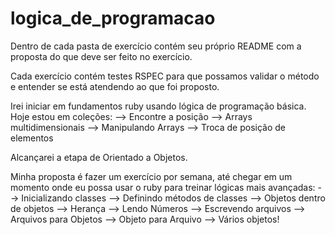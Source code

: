 # logica_de_programacao

Dentro de cada pasta de exercício contém seu próprio README com a proposta do que deve ser feito no exercício.

Cada exercício contém testes RSPEC para que possamos validar o método e entender se está atendendo ao que foi proposto.

Irei iniciar em fundamentos ruby usando lógica de programação básica. Hoje estou em coleções:
--> Encontre a posição
--> Arrays multidimensionais
--> Manipulando Arrays
--> Troca de posição de elementos


Alcançarei a etapa de Orientado a Objetos.

Minha proposta é fazer um exercício por semana, até chegar em um momento onde eu possa usar o ruby para treinar lógicas mais avançadas:
--> Inicializando classes
--> Definindo métodos de classes
--> Objetos dentro de objetos
--> Herança
--> Lendo Números
--> Escrevendo arquivos
--> Arquivos para Objetos 
--> Objeto para Arquivo
--> Vários objetos!


